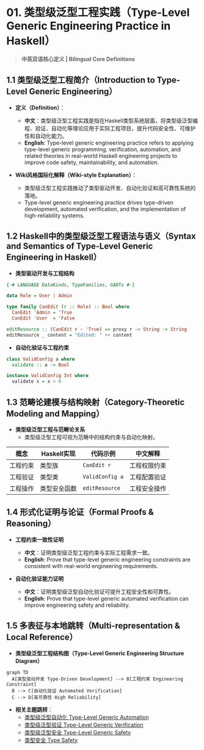 # 01. 类型级泛型工程实践（Type-Level Generic Engineering Practice in Haskell）

> **中英双语核心定义 | Bilingual Core Definitions**

## 1.1 类型级泛型工程简介（Introduction to Type-Level Generic Engineering）

- **定义（Definition）**：
  - **中文**：类型级泛型工程实践是指在Haskell类型系统层面，将类型级泛型编程、验证、自动化等理论应用于实际工程项目，提升代码安全性、可维护性和自动化能力。
  - **English**: Type-level generic engineering practice refers to applying type-level generic programming, verification, automation, and related theories in real-world Haskell engineering projects to improve code safety, maintainability, and automation.

- **Wiki风格国际化解释（Wiki-style Explanation）**：
  - 类型级泛型工程实践推动了类型驱动开发、自动化验证和高可靠性系统的落地。
  - Type-level generic engineering practice drives type-driven development, automated verification, and the implementation of high-reliability systems.

## 1.2 Haskell中的类型级泛型工程语法与语义（Syntax and Semantics of Type-Level Generic Engineering in Haskell）

- **类型驱动开发与工程结构**

```haskell
{-# LANGUAGE DataKinds, TypeFamilies, GADTs #-}

data Role = User | Admin

type family CanEdit (r :: Role) :: Bool where
  CanEdit 'Admin = 'True
  CanEdit 'User  = 'False

editResource :: (CanEdit r ~ 'True) => proxy r -> String -> String
editResource _ content = "Edited: " ++ content
```

- **自动化验证与工程约束**

```haskell
class ValidConfig a where
  validate :: a -> Bool

instance ValidConfig Int where
  validate x = x > 0
```

## 1.3 范畴论建模与结构映射（Category-Theoretic Modeling and Mapping）

- **类型级泛型工程与范畴论关系**
  - 类型级泛型工程可视为范畴中的结构约束与自动化映射。

| 概念 | Haskell实现 | 代码示例 | 中文解释 |
|------|-------------|----------|----------|
| 工程约束 | 类型族 | `CanEdit r` | 工程权限约束 |
| 工程验证 | 类型类 | `ValidConfig a` | 工程配置验证 |
| 工程操作 | 类型安全函数 | `editResource` | 工程安全操作 |

## 1.4 形式化证明与论证（Formal Proofs & Reasoning）

- **工程约束一致性证明**
  - **中文**：证明类型级泛型工程约束与实际工程需求一致。
  - **English**: Prove that type-level generic engineering constraints are consistent with real-world engineering requirements.

- **自动化验证能力证明**
  - **中文**：证明类型级泛型自动化验证可提升工程安全性和可靠性。
  - **English**: Prove that type-level generic automated verification can improve engineering safety and reliability.

## 1.5 多表征与本地跳转（Multi-representation & Local Reference）

- **类型级泛型工程结构图（Type-Level Generic Engineering Structure Diagram）**

```mermaid
graph TD
  A[类型驱动开发 Type-Driven Development] --> B[工程约束 Engineering Constraint]
  B --> C[自动化验证 Automated Verification]
  C --> D[高可靠性 High Reliability]
```

- **相关主题跳转**：
  - [类型级泛型自动化 Type-Level Generic Automation](./01-Type-Level-Generic-Automation.md)
  - [类型级泛型验证 Type-Level Generic Verification](./01-Type-Level-Generic-Verification.md)
  - [类型级泛型安全 Type-Level Generic Safety](./01-Type-Level-Generic-Safety.md)
  - [类型安全 Type Safety](./01-Type-Safety.md)

